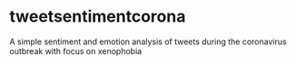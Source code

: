 # tweetsentimentcorona
A simple sentiment and emotion analysis of tweets during the coronavirus outbreak with focus on xenophobia

